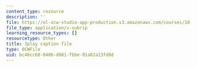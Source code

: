 ```yaml
---
content_type: resource
description: ''
file: https://ol-ocw-studio-app-production.s3.amazonaws.com/courses/18-01sc-single-variable-calculus-fall-2010/bc46cc680406d081fbbe01a82a13fd8d_CXKoCMVqM9s.srt
file_type: application/x-subrip
learning_resource_types: []
resourcetype: Other
title: 3play caption file
type: OCWFile
uid: bc46cc68-0406-d081-fbbe-01a82a13fd8d
---
```

